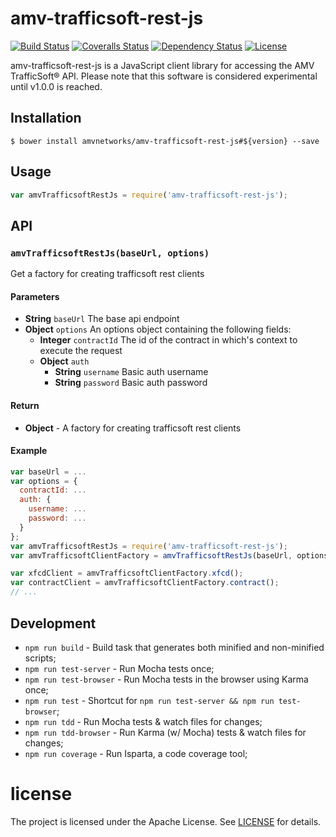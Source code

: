 # amv-trafficsoft-rest-js
[![Build Status][travis-image]][travis-url]
[![Coveralls Status][coveralls-image]][coveralls-url]
[![Dependency Status][depstat-image]][depstat-url]
[![License](https://img.shields.io/github/license/amvnetworks/amv-trafficsoft-rest-js.svg?maxAge=2592000)](https://github.com/amvnetworks/amv-trafficsoft-rest-js/blob/master/LICENSE)

amv-trafficsoft-rest-js is a JavaScript client library for accessing the AMV TrafficSoft® API.
Please note that this software is considered experimental until v1.0.0 is reached.

## Installation
```
$ bower install amvnetworks/amv-trafficsoft-rest-js#${version} --save 
```

## Usage
```js
var amvTrafficsoftRestJs = require('amv-trafficsoft-rest-js');
```

## API

### `amvTrafficsoftRestJs(baseUrl, options)`
Get a factory for creating trafficsoft rest clients

#### Parameters
- **String** `baseUrl` The base api endpoint
- **Object** `options` An options object containing the following fields:
  - **Integer** `contractId` The id of the contract in which's context to execute the request
  - **Object** `auth`
    - **String** `username` Basic auth username
    - **String** `password` Basic auth password

#### Return
- **Object** - A factory for creating trafficsoft rest clients

#### Example
```js
var baseUrl = ...
var options = {
  contractId: ...
  auth: {
    username: ...
    password: ...
  }
};
var amvTrafficsoftRestJs = require('amv-trafficsoft-rest-js');
var amvTrafficsoftClientFactory = amvTrafficsoftRestJs(baseUrl, options);

var xfcdClient = amvTrafficsoftClientFactory.xfcd();
var contractClient = amvTrafficsoftClientFactory.contract();
// ...
```

## Development
- `npm run build` - Build task that generates both minified and non-minified scripts;
- `npm run test-server` - Run Mocha tests once;
- `npm run test-browser` - Run Mocha tests in the browser using Karma once;
- `npm run test` - Shortcut for `npm run test-server && npm run test-browser`;
- `npm run tdd` - Run Mocha tests & watch files for changes;
- `npm run tdd-browser` - Run Karma (w/ Mocha) tests & watch files for changes;
- `npm run coverage` - Run Isparta, a code coverage tool;


# license
The project is licensed under the Apache License. See [LICENSE](LICENSE) for details.

[travis-url]: https://travis-ci.org/amvnetworks/amv-trafficsoft-rest-js
[travis-image]: https://img.shields.io/travis/amvnetworks/amv-trafficsoft-rest-js.svg?style=flat-square

[coveralls-url]: https://coveralls.io/r/amvnetworks/amv-trafficsoft-rest-js
[coveralls-image]: https://img.shields.io/coveralls/amvnetworks/amv-trafficsoft-rest-js.svg?style=flat-square

[depstat-url]: https://david-dm.org/amvnetworks/amv-trafficsoft-rest-js
[depstat-image]: https://david-dm.org/amvnetworks/amv-trafficsoft-rest-js.svg?style=flat-square
